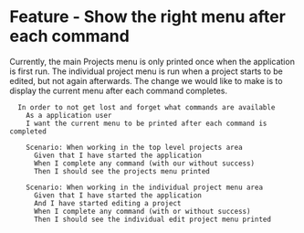 # Feature - Show the right menu after each command

Currently, the main Projects menu is only printed once when the
application is first run. The individual project menu is run when a
project starts to be edited, but not again afterwards. The change we
would like to make is to display the current menu after each command
completes.

~~~gherkin
  In order to not get lost and forget what commands are available
    As a application user
    I want the current menu to be printed after each command is completed

    Scenario: When working in the top level projects area
      Given that I have started the application
      When I complete any command (with our without success)
      Then I should see the projects menu printed

    Scenario: When working in the individual project menu area
      Given that I have started the application
      And I have started editing a project
      When I complete any command (with or without success)
      Then I should see the individual edit project menu printed
~~~